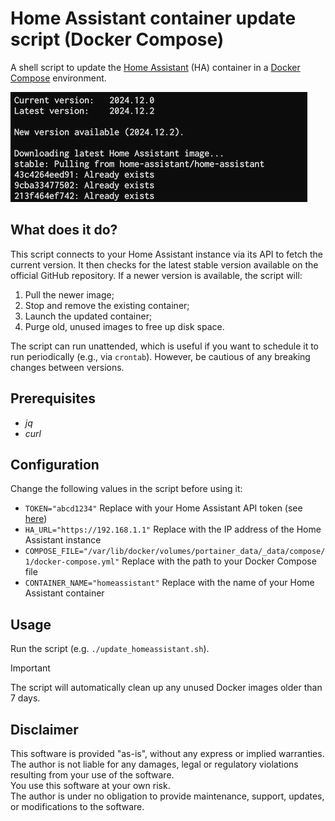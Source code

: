 # Home Assistant container update script (Docker Compose)

A shell script to update the [Home Assistant](https://www.home-assistant.io/) (HA) container in a [Docker Compose](https://www.home-assistant.io/installation/alternative/#docker-compose) environment.

![Alt text](img/example.png?raw=true "Example")


## What does it do?

This script connects to your Home Assistant instance via its API to fetch the current version. It then checks for the latest stable version available on the official GitHub repository. If a newer version is available, the script will:
1. Pull the newer image;
2. Stop and remove the existing container;
3. Launch the updated container;
4. Purge old, unused images to free up disk space.

The script can run unattended, which is useful if you want to schedule it to run periodically (e.g., via `crontab`). However, be cautious of any breaking changes between versions.

## Prerequisites

- *jq*
- *curl*


## Configuration

Change the following values in the script before using it:
- `TOKEN="abcd1234"` Replace with your Home Assistant API token (see [here](https://www.home-assistant.io/docs/authentication/#your-account-profile))
- `HA_URL="https://192.168.1.1"`  Replace with the IP address of the Home Assistant instance
- `COMPOSE_FILE="/var/lib/docker/volumes/portainer_data/_data/compose/1/docker-compose.yml"` Replace with the path to your Docker Compose file
- `CONTAINER_NAME="homeassistant"` Replace with the name of your Home Assistant container


## Usage

Run the script (e.g. `./update_homeassistant.sh`).

> [!IMPORTANT]
> The script will automatically clean up any unused Docker images older than 7 days.


## Disclaimer

This software is provided "as-is", without any express or implied warranties. The author is not liable for any damages, legal or regulatory violations resulting from your use of the software.\
You use this software at your own risk.\
The author is under no obligation to provide maintenance, support, updates, or modifications to the software.

